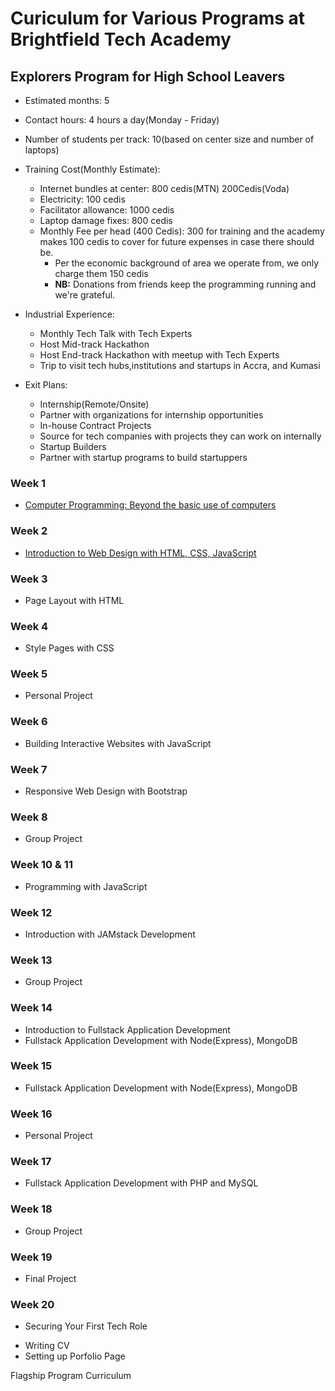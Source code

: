# Curiculum for Various Programs at Brightfield Tech Academy


## Explorers Program for High School Leavers
* Estimated months: 5
* Contact hours: 4 hours a day(Monday - Friday)
* Number of students per track: 10(based on center size and number of laptops) 
* Training Cost(Monthly Estimate): 
  - Internet bundles at center: 800 cedis(MTN) 200Cedis(Voda) 
  - Electricity: 100 cedis 
  - Facilitator allowance: 1000 cedis 
  - Laptop damage fixes: 800 cedis
  - Monthly Fee per head (400 Cedis): 300 for training and the academy makes 100 cedis to cover for future expenses in case there should be.
  	- Per the economic background of area we operate from, we only charge them 150 cedis
	- **NB:** Donations from friends keep the programming running and we're grateful.
* Industrial Experience:
  - Monthly Tech Talk with Tech Experts
  - Host Mid-track Hackathon 
  - Host End-track Hackathon with meetup with Tech Experts
  - Trip to visit tech hubs,institutions and startups in Accra, and Kumasi

* Exit Plans:
  - Internship(Remote/Onsite)
  - Partner with organizations for internship opportunities
  - In-house Contract Projects 
  - Source for tech companies with projects they can work on internally 
  - Startup Builders
  - Partner with startup programs to build startuppers 


### Week 1 
* [Computer Programming: Beyond the basic use of computers](https://docs.google.com/document/d/1BSBRvKlDWHIo71CuUXplEwqchrQrdqj7kd4dnqXP5W4/edit?usp=sharing)
### Week 2 
* [Introduction to Web Design with HTML, CSS, JavaScript](https://www.w3schools.com/whatis/default.asp)
### Week 3
* Page Layout with HTML
### Week 4
* Style Pages with CSS 
### Week 5
* Personal Project
### Week 6 
* Building Interactive Websites with JavaScript 
### Week 7 
* Responsive Web Design with Bootstrap 
### Week 8
* Group Project
### Week 10 & 11
* Programming with JavaScript 
### Week 12 
* Introduction with JAMstack Development
### Week 13
* Group Project
### Week 14
* Introduction to Fullstack Application Development
* Fullstack Application Development with Node(Express), MongoDB
### Week 15 
* Fullstack Application Development with Node(Express), MongoDB 
### Week 16
* Personal Project
### Week 17
* Fullstack Application Development with PHP and MySQL 
### Week 18
* Group Project
### Week 19 
* Final Project
### Week 20
* Securing Your First Tech Role 
 - Writing CV 
 - Setting up Porfolio Page 
 

Flagship Program Curriculum






	



	

